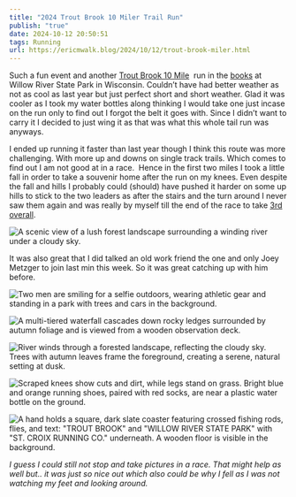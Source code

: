 ```yaml
---
title: "2024 Trout Brook 10 Miler Trail Run"
publish: "true"
date: 2024-10-12 20:50:51
tags: Running
url: https://ericmwalk.blog/2024/10/12/trout-brook-miler.html
---
```


Such a fun event and another [Trout Brook 10 Mile](https://strava.com/activities/12637582207)  run in the [books](https://ericmwalk.blog/2023/10/07/trout-brook-ten.html) at Willow River State Park in Wisconsin. Couldn’t have had better weather as not as cool as last year but just perfect short and short weather. Glad it was cooler as I took my water bottles along thinking I would take one just incase on the run only to find out I forgot the belt it goes with. Since I didn’t want to carry it I decided to just wing it as that was what this whole tail run was anyways.

I ended up running it faster than last year though I think this route was more challenging. With more up and downs on single track trails. Which comes to find out I am not good at in a race.  Hence in the first two miles I took a little fall in order to take a souvenir home after the run on my knees. Even despite the fall and hills I probably could (should) have pushed it harder on some up hills to stick to the two leaders as after the stairs and the turn around I never saw them again and was really by myself till the end of the race to take [3rd overall](https://ultrasignup.com/results_event.aspx?did=111355).

![A scenic view of a lush forest landscape surrounding a winding river under a cloudy sky.](https://ericmwalk.blog/uploads/2024/img-0370.jpeg)

It was also great that I did talked an old work friend the one and only Joey Metzger to join last min this week. So it was great catching up with him before.

![Two men are smiling for a selfie outdoors, wearing athletic gear and standing in a park with trees and cars in the background.](https://ericmwalk.blog/uploads/2024/img-0368.jpeg)

![A multi-tiered waterfall cascades down rocky ledges surrounded by autumn foliage and is viewed from a wooden observation deck.](https://ericmwalk.blog/uploads/2024/img-0369.jpeg)

![River winds through a forested landscape, reflecting the cloudy sky. Trees with autumn leaves frame the foreground, creating a serene, natural setting at dusk.](https://ericmwalk.blog/uploads/2024/img-0371.jpeg)

![Scraped knees show cuts and dirt, while legs stand on grass. Bright blue and orange running shoes, paired with red socks, are near a plastic water bottle on the ground.](https://ericmwalk.blog/uploads/2024/img-0372.jpeg)

![A hand holds a square, dark slate coaster featuring crossed fishing rods, flies, and text: "TROUT BROOK" and "WILLOW RIVER STATE PARK" with "ST. CROIX RUNNING CO." underneath. A wooden floor is visible in the background.](https://ericmwalk.blog/uploads/2024/img-0375.jpeg)

*I guess I could still not stop and take pictures in a race. That might help as well but.. it was just so nice out which also could be why I fell as I was not watching my feet and looking around.*